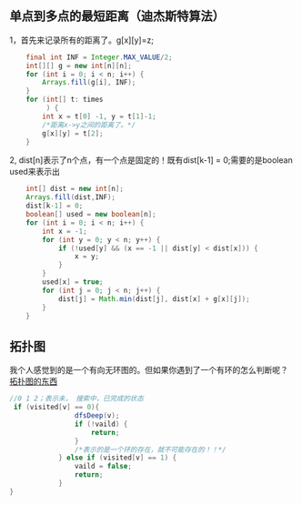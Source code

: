 ## 单点到多点的最短距离（迪杰斯特算法）
1，首先来记录所有的距离了。g[x][y]=z;
~~~ java
	final int INF = Integer.MAX_VALUE/2;
	int[][] g = new int[n][n];
	for (int i = 0; i < n; i++) {
		Arrays.fill(g[i], INF);
	}
	for (int[] t: times
		 ) {
		int x = t[0] -1, y = t[1]-1;
		/*距离x->y之间的距离了。*/
		g[x][y] = t[2];
	}
~~~
2, dist[n]表示了n个点，有一个点是固定的！既有dist[k-1] = 0;需要的是boolean used来表示出
~~~ java
	int[] dist = new int[n];
	Arrays.fill(dist,INF);
	dist[k-1] = 0;
	boolean[] used = new boolean[n];
	for (int i = 0; i < n; i++) {
		int x = -1;
		for (int y = 0; y < n; y++) {
			if (!used[y] && (x == -1 || dist[y] < dist[x])) {
				x = y;
			}
		}
		used[x] = true;
		for (int j = 0; j < n; j++) {
			dist[j] = Math.min(dist[j], dist[x] + g[x][j]);
		}
	}
~~~

## 拓扑图
我个人感觉到的是一个有向无环图的。但如果你遇到了一个有环的怎么判断呢？
[拓扑图的东西](https://leetcode-cn.com/problems/course-schedule/solution/ke-cheng-biao-by-leetcode-solution/)
~~~java
//0 1 2；表示未， 搜索中，已完成的状态
 if (visited[v] == 0){
                dfsDeep(v);
                if (!vaild) {
                    return;
                }
                /*表示的是一个环的存在，就不可能存在的！！*/
            } else if (visited[v] == 1) {
                vaild = false;
                return;
            }
}
~~~
